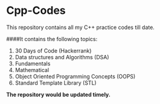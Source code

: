 # Cpp-Codes

This repository contains all my C++ practice codes till date. 

####It contains the following topics:

1. 30 Days of Code (Hackerrank)
2. Data structures and Algorithms (DSA)
3. Fundamentals 
4. Mathematical 
5. Object Oriented Programming Concepts (OOPS)
6. Standard Template Library (STL)


**The repository would be updated timely.**
